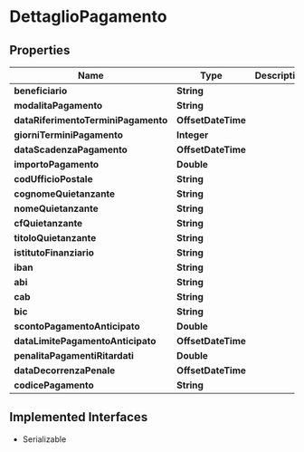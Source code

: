 

# DettaglioPagamento


## Properties

| Name | Type | Description | Notes |
|------------ | ------------- | ------------- | -------------|
|**beneficiario** | **String** |  |  [optional] |
|**modalitaPagamento** | **String** |  |  [optional] |
|**dataRiferimentoTerminiPagamento** | **OffsetDateTime** |  |  [optional] |
|**giorniTerminiPagamento** | **Integer** |  |  [optional] |
|**dataScadenzaPagamento** | **OffsetDateTime** |  |  [optional] |
|**importoPagamento** | **Double** |  |  [optional] |
|**codUfficioPostale** | **String** |  |  [optional] |
|**cognomeQuietanzante** | **String** |  |  [optional] |
|**nomeQuietanzante** | **String** |  |  [optional] |
|**cfQuietanzante** | **String** |  |  [optional] |
|**titoloQuietanzante** | **String** |  |  [optional] |
|**istitutoFinanziario** | **String** |  |  [optional] |
|**iban** | **String** |  |  [optional] |
|**abi** | **String** |  |  [optional] |
|**cab** | **String** |  |  [optional] |
|**bic** | **String** |  |  [optional] |
|**scontoPagamentoAnticipato** | **Double** |  |  [optional] |
|**dataLimitePagamentoAnticipato** | **OffsetDateTime** |  |  [optional] |
|**penalitaPagamentiRitardati** | **Double** |  |  [optional] |
|**dataDecorrenzaPenale** | **OffsetDateTime** |  |  [optional] |
|**codicePagamento** | **String** |  |  [optional] |


## Implemented Interfaces

* Serializable


